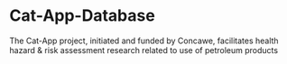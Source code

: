 # Cat-App-Database
The Cat-App project, initiated and funded by Concawe, facilitates health hazard &amp; risk assessment research related to use of petroleum products 
